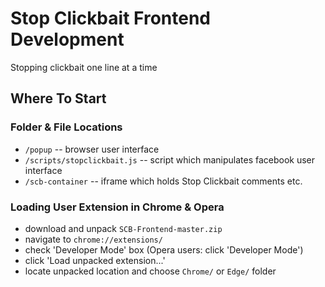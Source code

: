 # Stop Clickbait Frontend Development
Stopping clickbait one line at a time

## Where To Start

### Folder & File Locations
* `/popup` -- browser user interface
* `/scripts/stopclickbait.js` -- script which manipulates facebook user interface
* `/scb-container` -- iframe which holds Stop Clickbait comments etc.

### Loading User Extension in Chrome & Opera
  * download and unpack `SCB-Frontend-master.zip`
  * navigate to `chrome://extensions/`
  * check 'Developer Mode' box (Opera users: click 'Developer Mode')
  * click 'Load unpacked extension...'
  * locate unpacked location and choose `Chrome/` or `Edge/` folder
